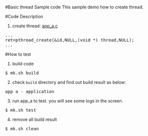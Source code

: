 #Basic thread Sample code
This sample demo how to create thread.

#Code Description
1. create thread: [app_a.c](https://github.com/ivan0124/Linux-programming/blob/master/user_basic_thread/app_src/app_a/app_a.c)
<pre>
...
ret=pthread_create(&id,NULL,(void *) thread,NULL);
...
</pre>

#How to test
1. build code
<pre>$ mk.sh build</pre>

2. check `build` directory and find out build result as below: 
<pre>
app_a - application
</pre>

3. run app_a to test. you will see some logs in the screen.
<pre>$ mk.sh test </pre>


4. remove all build result
<pre>$ mk.sh clean</pre> 



